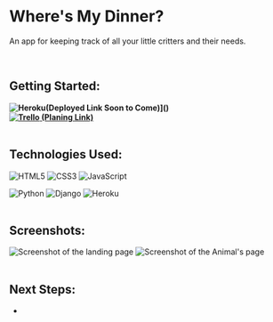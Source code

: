 # Where's My Dinner?
<p>An app for keeping track of all your little critters and their needs.</p><br>

## Getting Started: 
**![Heroku](https://img.shields.io/badge/heroku-%23430098.svg?style=for-the-badge&logo=heroku&logoColor=white)(Deployed Link Soon to Come)]()**<br>
**[![Trello](https://img.shields.io/badge/Trello-%23026AA7.svg?style=for-the-badge&logo=Trello&logoColor=white) (Planing Link)](https://trello.com/b/UPMMvs31/wheres-my-dinner)**<br><br>

## Technologies Used: 
![HTML5](https://img.shields.io/badge/html5-%23E34F26.svg?style=for-the-badge&logo=html5&logoColor=white) ![CSS3](https://img.shields.io/badge/css3-%231572B6.svg?style=for-the-badge&logo=css3&logoColor=white) ![JavaScript](https://img.shields.io/badge/javascript-%23323330.svg?style=for-the-badge&logo=javascript&logoColor=%23F7DF1E)

 ![Python](https://img.shields.io/badge/python-3670A0?style=for-the-badge&logo=python&logoColor=ffdd54) ![Django](https://img.shields.io/badge/django-%23092E20.svg?style=for-the-badge&logo=django&logoColor=white)
 ![Heroku](https://img.shields.io/badge/heroku-%23430098.svg?style=for-the-badge&logo=heroku&logoColor=white)
<br><br>

## Screenshots: 
<img src="" alt="Screenshot of the landing page" style="max-width: 95vw;">
<img src="" alt="Screenshot of the Animal's page" style="max-width: 95vw;">
<br><br>

## Next Steps:
- 